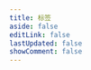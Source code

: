 ```yaml
---
title: 标签
aside: false
editLink: false
lastUpdated: false
showComment: false
---
```

<ClientOnly>
	<Tag />
</ClientOnly>
